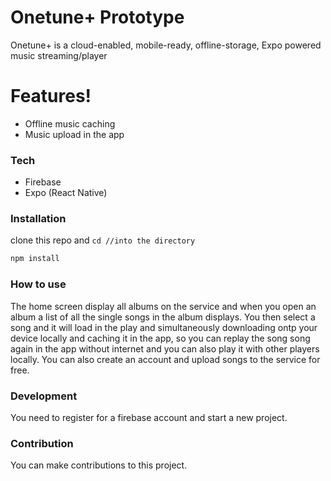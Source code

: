 # Onetune+ Prototype

Onetune+ is a cloud-enabled, mobile-ready, offline-storage, Expo powered music streaming/player

# Features!

  - Offline music caching
  - Music upload in the app
### Tech
* Firebase
* Expo (React Native)

### Installation

clone this repo and `cd //into the directory`
```bash
npm install
```

### How to use
The home screen display all albums on the service and when you open an album a list of all the single songs in the album displays.
You then select a song and it will load in the play and simultaneously downloading ontp your device locally and caching it in the app, so you can replay the song song again in the app without internet and you can also play it with other players locally.
You can also create an account and upload songs to the service for free.

### Development
You need to register for a firebase account and start a new project.

### Contribution
You can make contributions to this project.
